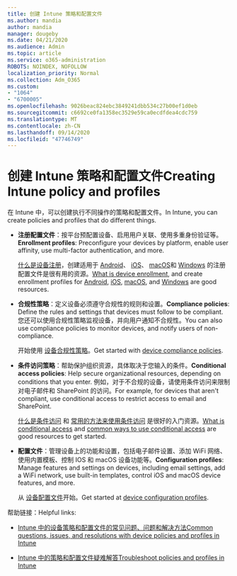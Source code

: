 ```yaml
---
title: 创建 Intune 策略和配置文件
ms.author: mandia
author: mandia
manager: dougeby
ms.date: 04/21/2020
ms.audience: Admin
ms.topic: article
ms.service: o365-administration
ROBOTS: NOINDEX, NOFOLLOW
localization_priority: Normal
ms.collection: Adm_O365
ms.custom:
- "1064"
- "6700005"
ms.openlocfilehash: 9026beac824ebc3849241dbb534c27b00ef1d0eb
ms.sourcegitcommit: c6692ce0fa1358ec3529e59ca0ecdfdea4cdc759
ms.translationtype: MT
ms.contentlocale: zh-CN
ms.lasthandoff: 09/14/2020
ms.locfileid: "47746749"
---
```

# <a name="creating-intune-policy-and-profiles"></a><span data-ttu-id="b3915-102">创建 Intune 策略和配置文件</span><span class="sxs-lookup"><span data-stu-id="b3915-102">Creating Intune policy and profiles</span></span>

<span data-ttu-id="b3915-103">在 Intune 中，可以创建执行不同操作的策略和配置文件。</span><span class="sxs-lookup"><span data-stu-id="b3915-103">In Intune, you can create policies and profiles that do different things.</span></span>

- <span data-ttu-id="b3915-104">**注册配置文件**：按平台预配置设备、启用用户关联、使用多重身份验证等。</span><span class="sxs-lookup"><span data-stu-id="b3915-104">**Enrollment profiles**: Preconfigure your devices by platform, enable user affinity, use multi-factor authentication, and more.</span></span>

  <span data-ttu-id="b3915-105">[什么是设备注册](https://docs.microsoft.com/intune/device-enrollment)，创建适用于 [Android](https://docs.microsoft.com/intune/android-enroll)、 [iOS](https://docs.microsoft.com/intune/ios-enroll)、 [macOS](https://docs.microsoft.com/intune/macos-enroll)和 [Windows](https://docs.microsoft.com/intune/windows-enrollment-methods) 的注册配置文件是很有用的资源。</span><span class="sxs-lookup"><span data-stu-id="b3915-105">[What is device enrollment](https://docs.microsoft.com/intune/device-enrollment), and create enrollment profiles for [Android](https://docs.microsoft.com/intune/android-enroll), [iOS](https://docs.microsoft.com/intune/ios-enroll), [macOS](https://docs.microsoft.com/intune/macos-enroll), and [Windows](https://docs.microsoft.com/intune/windows-enrollment-methods) are good resources.</span></span>

- <span data-ttu-id="b3915-106">**合规性策略**：定义设备必须遵守合规性的规则和设置。</span><span class="sxs-lookup"><span data-stu-id="b3915-106">**Compliance policies**: Define the rules and settings that devices must follow to be compliant.</span></span> <span data-ttu-id="b3915-107">您还可以使用合规性策略监视设备，并向用户通知不合规性。</span><span class="sxs-lookup"><span data-stu-id="b3915-107">You can also use compliance policies to monitor devices, and notify users of non-compliance.</span></span>

  <span data-ttu-id="b3915-108">开始使用 [设备合规性策略](https://docs.microsoft.com/intune/device-compliance-get-started)。</span><span class="sxs-lookup"><span data-stu-id="b3915-108">Get started with [device compliance policies](https://docs.microsoft.com/intune/device-compliance-get-started).</span></span>
- <span data-ttu-id="b3915-109">**条件访问策略**：帮助保护组织资源，具体取决于您输入的条件。</span><span class="sxs-lookup"><span data-stu-id="b3915-109">**Conditional access policies**: Help secure organizational resources, depending on conditions that you enter.</span></span> <span data-ttu-id="b3915-110">例如，对于不合规的设备，请使用条件访问来限制对电子邮件和 SharePoint 的访问。</span><span class="sxs-lookup"><span data-stu-id="b3915-110">For example, for devices that aren't compliant, use conditional access to restrict access to email and SharePoint.</span></span>

  <span data-ttu-id="b3915-111">[什么是条件访问](https://docs.microsoft.com/intune/conditional-access) 和 [常用的方法来使用条件访问](https://docs.microsoft.com/intune/conditional-access-intune-common-ways-use) 是很好的入门资源。</span><span class="sxs-lookup"><span data-stu-id="b3915-111">[What is conditional access](https://docs.microsoft.com/intune/conditional-access) and [common ways to use conditional access](https://docs.microsoft.com/intune/conditional-access-intune-common-ways-use) are good resources to get started.</span></span>

- <span data-ttu-id="b3915-112">**配置文件**：管理设备上的功能和设置，包括电子邮件设置、添加 WiFi 网络、使用内置模板、控制 IOS 和 macOS 设备功能等。</span><span class="sxs-lookup"><span data-stu-id="b3915-112">**Configuration profiles**: Manage features and settings on devices, including email settings, add a WiFi network, use built-in templates, control iOS and macOS device features, and more.</span></span>

  <span data-ttu-id="b3915-113">从 [设备配置文件](https://docs.microsoft.com/intune/device-profiles)开始。</span><span class="sxs-lookup"><span data-stu-id="b3915-113">Get started at [device configuration profiles](https://docs.microsoft.com/intune/device-profiles).</span></span>

<span data-ttu-id="b3915-114">帮助链接：</span><span class="sxs-lookup"><span data-stu-id="b3915-114">Helpful links:</span></span>

- [<span data-ttu-id="b3915-115">Intune 中的设备策略和配置文件的常见问题、问题和解决方法</span><span class="sxs-lookup"><span data-stu-id="b3915-115">Common questions, issues, and resolutions with device policies and profiles in Intune</span></span>](https://docs.microsoft.com/intune/device-profile-troubleshoot)

- [<span data-ttu-id="b3915-116">Intune 中的策略和配置文件疑难解答</span><span class="sxs-lookup"><span data-stu-id="b3915-116">Troubleshoot policies and profiles in Intune</span></span>](https://docs.microsoft.com/intune/troubleshoot-policies-in-microsoft-intune)
